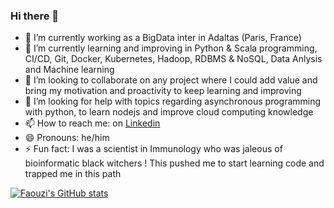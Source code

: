 ### Hi there 👋

- 🔭 I’m currently working as a BigData inter in Adaltas (Paris, France)
- 🌱 I’m currently learning and improving in Python & Scala programming, CI/CD, Git, Docker, Kubernetes, Hadoop, RDBMS & NoSQL, Data Anlysis and Machine learning
- 👯 I’m looking to collaborate on any project where I could add value and bring my motivation and proactivity to keep learning and improving
- 🤔 I’m looking for help with topics regarding asynchronous programming with python, to learn nodejs and improve cloud computing knowledge
- 📫 How to reach me: on [Linkedin](https://www.linkedin.com/in/faouzi-braza/)
- 😄 Pronouns: he/him
- ⚡ Fun fact: I was a scientist in Immunology who was jaleous of bioinformatic black witchers ! This pushed me to start learning code and trapped me in this path
 
 [![Faouzi's GitHub stats](https://github-readme-stats.vercel.app/api?username=fbraza)](https://github.com/fbraza/github-readme-stats)
